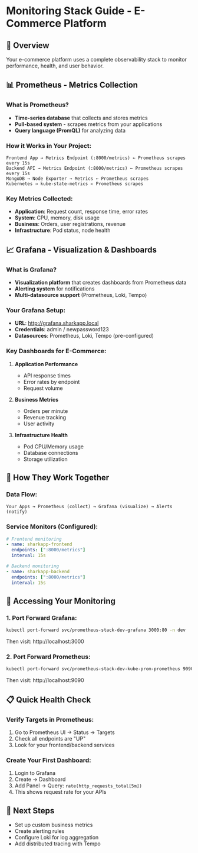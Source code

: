 # Monitoring Stack Guide - E-Commerce Platform

## 🎯 Overview
Your e-commerce platform uses a complete observability stack to monitor performance, health, and user behavior.

## 📊 Prometheus - Metrics Collection

### What is Prometheus?
- **Time-series database** that collects and stores metrics
- **Pull-based system** - scrapes metrics from your applications
- **Query language (PromQL)** for analyzing data

### How it Works in Your Project:
```
Frontend App → Metrics Endpoint (:8000/metrics) ← Prometheus scrapes every 15s
Backend API → Metrics Endpoint (:8000/metrics) ← Prometheus scrapes every 15s
MongoDB → Node Exporter → Metrics ← Prometheus scrapes
Kubernetes → kube-state-metrics ← Prometheus scrapes
```

### Key Metrics Collected:
- **Application**: Request count, response time, error rates
- **System**: CPU, memory, disk usage
- **Business**: Orders, user registrations, revenue
- **Infrastructure**: Pod status, node health

## 📈 Grafana - Visualization & Dashboards

### What is Grafana?
- **Visualization platform** that creates dashboards from Prometheus data
- **Alerting system** for notifications
- **Multi-datasource support** (Prometheus, Loki, Tempo)

### Your Grafana Setup:
- **URL**: http://grafana.sharkapp.local
- **Credentials**: admin / newpassword123
- **Datasources**: Prometheus, Loki, Tempo (pre-configured)

### Key Dashboards for E-Commerce:
1. **Application Performance**
   - API response times
   - Error rates by endpoint
   - Request volume

2. **Business Metrics**
   - Orders per minute
   - Revenue tracking
   - User activity

3. **Infrastructure Health**
   - Pod CPU/Memory usage
   - Database connections
   - Storage utilization

## 🔄 How They Work Together

### Data Flow:
```
Your Apps → Prometheus (collect) → Grafana (visualize) → Alerts (notify)
```

### Service Monitors (Configured):
```yaml
# Frontend monitoring
- name: sharkapp-frontend
  endpoints: [":8000/metrics"]
  interval: 15s

# Backend monitoring  
- name: sharkapp-backend
  endpoints: [":8000/metrics"]
  interval: 15s
```

## 🚀 Accessing Your Monitoring

### 1. Port Forward Grafana:
```bash
kubectl port-forward svc/prometheus-stack-dev-grafana 3000:80 -n dev
```
Then visit: http://localhost:3000

### 2. Port Forward Prometheus:
```bash
kubectl port-forward svc/prometheus-stack-dev-kube-prom-prometheus 9090:9090 -n dev
```
Then visit: http://localhost:9090

## 📋 Quick Health Check

### Verify Targets in Prometheus:
1. Go to Prometheus UI → Status → Targets
2. Check all endpoints are "UP"
3. Look for your frontend/backend services

### Create Your First Dashboard:
1. Login to Grafana
2. Create → Dashboard
3. Add Panel → Query: `rate(http_requests_total[5m])`
4. This shows request rate for your APIs

## 🎯 Next Steps
- Set up custom business metrics
- Create alerting rules
- Configure Loki for log aggregation
- Add distributed tracing with Tempo